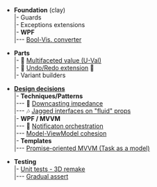+ **Foundation** (clay)\
|- Guards\
|- Exceptions extensions\
|- **WPF**\
|--- [Bool-Vis. converter](readme+/snippets/wpf/bool2viz_improved.md)

+ **Parts**\
|- 💠 [Multifaceted value (U-Val)](readme+/PARTS/U-Val)\
|- 🔄 [Undo/Redo extension](readme+/PARTS/Rvrs) 🚧\
|- Variant builders

+ [**Design decisions**](readme+/decisions)\
|- **Techniques/Patterns**\
|--- 🎢 [Downcasting impedance](readme+/decisions/cs-downcast_impedance.md)\
|--- 🎶 [Jagged interfaces on "fluid" props](readme+/decisions/cs-jagged_props.md)\
|- **WPF / MVVM**\
|--- 📢 [Notificaton orchestration](readme+/decisions/mvvm/mvvm-notification_orchestration.md)\
|--- [Model-ViewModel cohesion](readme+/decisions/mvvm/mvvm-vmodel_cohesion.md)\
|- **Templates**\
|--- [Promise-oriented MVVM (Task as a model)](readme+/decisions/cs-think_tasks.md)

+ **Testing**\
|- [Unit tests - 3D remake](readme+/decisions/testing/test3D)\
|--- [Gradual assert](readme+/decisions/testing/test3D/ut-gradual_assert.md)
